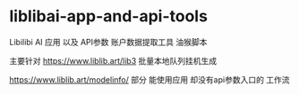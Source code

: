 # liblibai-app-and-api-tools
Libilibi AI 应用 以及 API参数 账户数据提取工具
油猴脚本

主要针对
https://www.liblib.art/lib3 批量本地队列挂机生成

https://www.liblib.art/modelinfo/
部分 能使用应用 却没有api参数入口的 工作流
